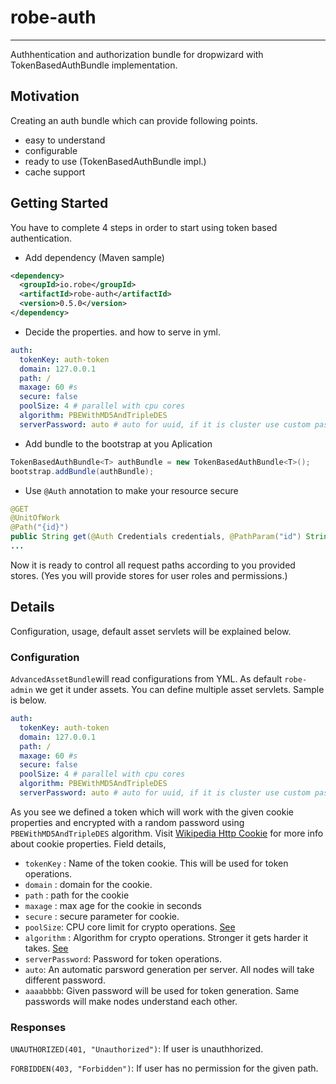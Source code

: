 # robe-auth
---
Authhentication and authorization bundle for dropwizard with TokenBasedAuthBundle implementation.
## Motivation
Creating an auth bundle which can provide following points. 
* easy to understand 
* configurable 
* ready to use (TokenBasedAuthBundle impl.)
* cache support

## Getting Started
You have to complete 4 steps in order to start using token based authentication.
* Add dependency (Maven sample)

```xml
<dependency>
  <groupId>io.robe</groupId>
  <artifactId>robe-auth</artifactId>
  <version>0.5.0</version>
</dependency>
```

* Decide the properties. and how to serve in yml.

```yml
auth:
  tokenKey: auth-token
  domain: 127.0.0.1
  path: /
  maxage: 60 #s
  secure: false
  poolSize: 4 # parallel with cpu cores
  algorithm: PBEWithMD5AndTripleDES
  serverPassword: auto # auto for uuid, if it is cluster use custom password
   ```
   
* Add bundle to the bootstrap at you Aplication

```java
TokenBasedAuthBundle<T> authBundle = new TokenBasedAuthBundle<T>();
bootstrap.addBundle(authBundle);
```
* Use `@Auth` annotation to make your resource secure

```java
@GET
@UnitOfWork
@Path("{id}")
public String get(@Auth Credentials credentials, @PathParam("id") String id) {
...
```
Now it is ready to control all request paths according to you provided stores. (Yes you will provide stores for user roles and permissions.)

## Details
Configuration, usage, default asset servlets will be explained below. 
### Configuration
`AdvancedAssetBundle`will read configurations from YML. As default `robe-admin` we get it under assets. You can define multiple asset servlets. Sample is below.
```yml
auth:
  tokenKey: auth-token
  domain: 127.0.0.1
  path: /
  maxage: 60 #s
  secure: false
  poolSize: 4 # parallel with cpu cores
  algorithm: PBEWithMD5AndTripleDES
  serverPassword: auto # auto for uuid, if it is cluster use custom password
   ```
As you see we defined a token which will work with the given cookie properties and encrypted with a random password using `PBEWithMD5AndTripleDES` algorithm.
Visit [Wikipedia Http Cookie](http://en.wikipedia.org/wiki/HTTP_cookie) for more info about cookie properties.
Field details,
* `tokenKey` : Name of the token cookie. This will be used for token operations.
* `domain` : domain for the cookie. 
* `path` : path for the cookie
* `maxage` : max age for the cookie in seconds
* `secure` : secure parameter for cookie.
* `poolSize`: CPU core limit for crypto operations. [See](http://www.jasypt.org/)
* `algorithm` : Algorithm for crypto operations. Stronger it gets harder it takes. [See](http://www.jasypt.org/)
* `serverPassword`: Password for token operations. 
 * `auto`: An automatic parsword generation per server. All nodes will take different password.
 * `aaaabbbb`: Given password will be used for token generation. Same passwords will make nodes understand each other.
 
### Responses



`UNAUTHORIZED(401, "Unauthorized")`: If user is unauthhorized.

`FORBIDDEN(403, "Forbidden")`: If user has no permission for the given path.
  



